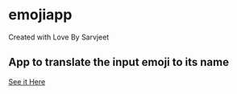 # emojiapp
Created with Love By Sarvjeet
## App to translate the input emoji to its name

[See it Here](https://emotico.netlify.app/)
